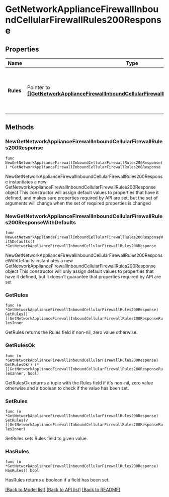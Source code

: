 # GetNetworkApplianceFirewallInboundCellularFirewallRules200Response

## Properties

Name | Type | Description | Notes
------------ | ------------- | ------------- | -------------
**Rules** | Pointer to [**[]GetNetworkApplianceFirewallInboundCellularFirewallRules200ResponseRulesInner**](GetNetworkApplianceFirewallInboundCellularFirewallRules200ResponseRulesInner.md) | An ordered array of the firewall rules (not including the default rule) | [optional] 

## Methods

### NewGetNetworkApplianceFirewallInboundCellularFirewallRules200Response

`func NewGetNetworkApplianceFirewallInboundCellularFirewallRules200Response() *GetNetworkApplianceFirewallInboundCellularFirewallRules200Response`

NewGetNetworkApplianceFirewallInboundCellularFirewallRules200Response instantiates a new GetNetworkApplianceFirewallInboundCellularFirewallRules200Response object
This constructor will assign default values to properties that have it defined,
and makes sure properties required by API are set, but the set of arguments
will change when the set of required properties is changed

### NewGetNetworkApplianceFirewallInboundCellularFirewallRules200ResponseWithDefaults

`func NewGetNetworkApplianceFirewallInboundCellularFirewallRules200ResponseWithDefaults() *GetNetworkApplianceFirewallInboundCellularFirewallRules200Response`

NewGetNetworkApplianceFirewallInboundCellularFirewallRules200ResponseWithDefaults instantiates a new GetNetworkApplianceFirewallInboundCellularFirewallRules200Response object
This constructor will only assign default values to properties that have it defined,
but it doesn't guarantee that properties required by API are set

### GetRules

`func (o *GetNetworkApplianceFirewallInboundCellularFirewallRules200Response) GetRules() []GetNetworkApplianceFirewallInboundCellularFirewallRules200ResponseRulesInner`

GetRules returns the Rules field if non-nil, zero value otherwise.

### GetRulesOk

`func (o *GetNetworkApplianceFirewallInboundCellularFirewallRules200Response) GetRulesOk() (*[]GetNetworkApplianceFirewallInboundCellularFirewallRules200ResponseRulesInner, bool)`

GetRulesOk returns a tuple with the Rules field if it's non-nil, zero value otherwise
and a boolean to check if the value has been set.

### SetRules

`func (o *GetNetworkApplianceFirewallInboundCellularFirewallRules200Response) SetRules(v []GetNetworkApplianceFirewallInboundCellularFirewallRules200ResponseRulesInner)`

SetRules sets Rules field to given value.

### HasRules

`func (o *GetNetworkApplianceFirewallInboundCellularFirewallRules200Response) HasRules() bool`

HasRules returns a boolean if a field has been set.


[[Back to Model list]](../README.md#documentation-for-models) [[Back to API list]](../README.md#documentation-for-api-endpoints) [[Back to README]](../README.md)



